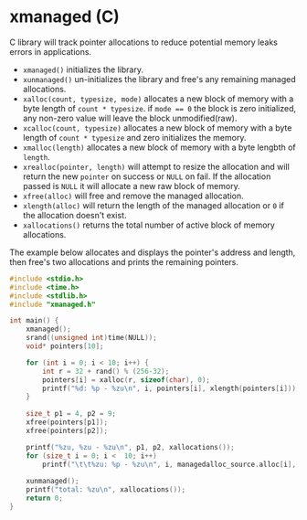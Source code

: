 # xmanaged (C)
C library will track pointer allocations to reduce potential memory leaks errors in applications.

* `xmanaged()` initializes the library.
* `xunmanaged()` un-initializes the library and free's any remaining managed allocations.
* `xalloc(count, typesize, mode)` allocates a new block of memory with a byte length of `count * typesize`. if `mode == 0` the block is zero initialized, any non-zero value will leave the block unmodified(raw).
* `xcalloc(count, typesize)` allocates a new block of memory with a byte length of `count * typesize` and zero initializes the memory.
* `xmalloc(length)` allocates a new block of memory with a byte lengbth of `length`.
* `xrealloc(pointer, length)` will attempt to resize the allocation and will return the new `pointer` on success or `NULL` on fail. If the allocation passed is `NULL` it will allocate a new raw block of memory.
* `xfree(alloc)` will free and remove the managed allocation.
* `xlength(alloc)` will return the length of the managed allocation or `0` if the allocation doesn't exist.
* `xallocations()` returns the total number of active block of memory allocations.

The example below allocates and displays the pointer's address and length, then free's two allocations and prints the remaining pointers.
```C
#include <stdio.h>
#include <time.h>
#include <stdlib.h>
#include "xmanaged.h"

int main() {
	xmanaged();
	srand((unsigned int)time(NULL));
	void* pointers[10];

	for (int i = 0; i < 10; i++) {
		int r = 32 + rand() % (256-32);
		pointers[i] = xalloc(r, sizeof(char), 0);
		printf("%d: %p - %zu\n", i, pointers[i], xlength(pointers[i]));
	}
	
	size_t p1 = 4, p2 = 9;
	xfree(pointers[p1]);
	xfree(pointers[p2]);

	printf("%zu, %zu - %zu\n", p1, p2, xallocations());
	for (size_t i = 0; i <  10; i++)
		printf("\t\t%zu: %p - %zu\n", i, managedalloc_source.alloc[i], xlength(managedalloc_source.alloc[i]));
	
	xunmanaged();
	printf("total: %zu\n", xallocations());
	return 0;
}
```
